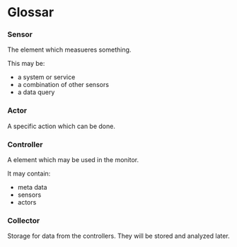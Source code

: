 Glossar
=======

### Sensor

The element which measueres something.

This may be:

- a system or service
- a combination of other sensors
- a data query

### Actor

A specific action which can be done.

### Controller

A element which may be used in the monitor.

It may contain:

- meta data
- sensors
- actors

### Collector

Storage for data from the controllers. They will be stored and analyzed later.
